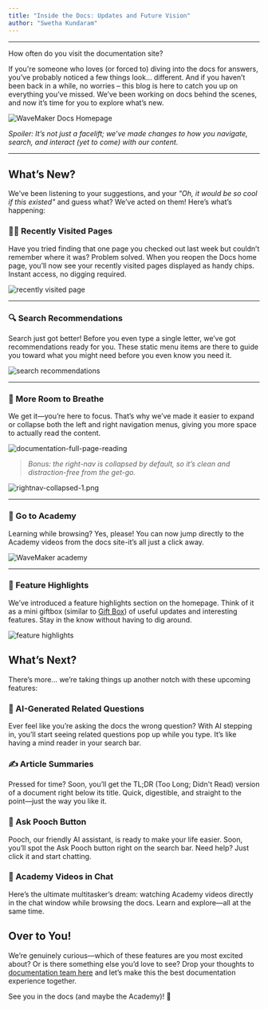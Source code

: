 ```yaml
---
title: "Inside the Docs: Updates and Future Vision"
author: "Swetha Kundaram"
---
```

---

How often do you visit the documentation site?

If you're someone who loves (or forced to) diving into the docs for answers, you’ve probably noticed a few things look… different. And if you haven’t been back in a while, no worries – this blog is here to catch you up on everything you’ve missed.
We’ve been working on docs behind the scenes, and now it’s time for you to explore what’s new. 

<!-- truncate -->

![WaveMaker Docs Homepage](/learn/assets/wavemaker-docs-homepage.png)

*Spoiler: It’s not just a facelift; we’ve made changes to how you navigate, search, and interact (yet to come) with our content.*

---

## What’s New?

We’ve been listening to your suggestions, and your *"Oh, it would be so cool if this existed"* and guess what? We’ve acted on them! Here’s what’s happening:

### 🕵️‍♀️ Recently Visited Pages

Have you tried finding that one page you checked out last week but couldn’t remember where it was? Problem solved. When you reopen the Docs home page, you’ll now see your recently visited pages displayed as handy chips. Instant access, no digging required.

![recently visited page](/learn/assets/recently-visited-document.png)

---

### 🔍 Search Recommendations

Search just got better! Before you even type a single letter, we’ve got recommendations ready for you. These static menu items are there to guide you toward what you might need before you even know you need it.

![search recommendations](/learn/assets/search-recommendations.png)

---

### 📖 More Room to Breathe

We get it—you’re here to focus. That’s why we’ve made it easier to expand or collapse both the left and right navigation menus, giving you more space to actually read the content. 

![documentation-full-page-reading](/learn/assets/documentation-full-page-reading.png)

> *Bonus: the right-nav is collapsed by default, so it’s clean and distraction-free from the get-go.*

![rightnav-collapsed-1.png](/learn/assets/rightnav-collapsed.png)

---

### 🚀 Go to Academy

Learning while browsing? Yes, please! You can now jump directly to the Academy videos from the docs site-it’s all just a click away.

![WaveMaker academy](/learn/assets/go-to-academy.png)

---

### 🎁 Feature Highlights

We’ve introduced a feature highlights section on the homepage. Think of it as a mini giftbox (similar to [Gift Box](/learn/blog/2024/11/04/introducing-the-gift-box)) of useful updates and interesting features. Stay in the know without having to dig around.

![feature highlights](/learn/assets/feature-highlights.png)

## What’s Next?

There’s more... we’re taking things up another notch with these upcoming features:

### 🤖 AI-Generated Related Questions

Ever feel like you’re asking the docs the wrong question? With AI stepping in, you’ll start seeing related questions pop up while you type. It’s like having a mind reader in your search bar.

### ✍️ Article Summaries

Pressed for time? Soon, you’ll get the TL;DR (Too Long; Didn't Read) version of a document right below its title. Quick, digestible, and straight to the point—just the way you like it.

### 🐶 Ask Pooch Button

Pooch, our friendly AI assistant, is ready to make your life easier. Soon, you’ll spot the Ask Pooch button right on the search bar. Need help? Just click it and start chatting.

### 🎥 Academy Videos in Chat

Here’s the ultimate multitasker’s dream: watching Academy videos directly in the chat window while browsing the docs. Learn and explore—all at the same time.

## Over to You!

We’re genuinely curious—which of these features are you most excited about? Or is there something else you’d love to see? Drop your thoughts to [documentation team here](https://github.com/wavemaker/docs/issues/new?title=&body=%0A%0A%5BEnter%20feedback%20here%5D%0A%0A%0A---%0A%23%23%23%23%20Document%20Details%0A*%20Document) and let’s make this the best documentation experience together.

See you in the docs (and maybe the Academy)! 🌟
